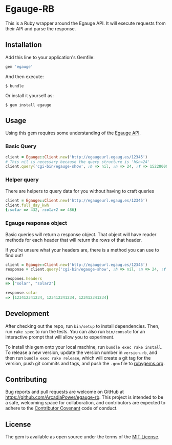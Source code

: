 # Egauge-RB

This is a Ruby wrapper around the Egauge API. It will execute requests from their API and parse the response.

## Installation

Add this line to your application's Gemfile:

```ruby
gem 'egauge'
```

And then execute:

    $ bundle

Or install it yourself as:

    $ gem install egauge

## Usage
Using this gem requires some understanding of the [Egauge API](https://www.egauge.net/docs/egauge-xml-api.pdf).

### Basic Query



```ruby
client = Egauge::Client.new('http://egaugeurl.egaug.es/12345')
# This nil is necessary because the query structure is 'h&n=24'
client.query('cgi-bin/egauge-show', :h => nil, :n => 24, :f => 1522800000)
```
### Helper query
There are helpers to query data for you without having to craft queries

```ruby
client = Egauge::Client.new('http://egaugeurl.egaug.es/12345')
client.full_day_kwh
{:solar => 432, :solar2 => 486}
```

### Egauge response object
Basic queries will return a response object. That object will have reader methods for each header that will return the rows of that header.

If you're unsure what your headers are, there is a method you can use to find out!

```ruby
client = Egauge::Client.new('http://egaugeurl.egaug.es/12345')
response = client.query('cgi-bin/egauge-show', :h => nil, :n => 24, :f => 1522800000)

respones.headers
=> ["solar", "solar2"]

response.solar
=> [123412341234, 123412341234, 123412341234]

```

## Development

After checking out the repo, run `bin/setup` to install dependencies. Then, run `rake spec` to run the tests. You can also run `bin/console` for an interactive prompt that will allow you to experiment.

To install this gem onto your local machine, run `bundle exec rake install`. To release a new version, update the version number in `version.rb`, and then run `bundle exec rake release`, which will create a git tag for the version, push git commits and tags, and push the `.gem` file to [rubygems.org](https://rubygems.org).

## Contributing

Bug reports and pull requests are welcome on GitHub at https://github.com/ArcadiaPower/egauge-rb. This project is intended to be a safe, welcoming space for collaboration, and contributors are expected to adhere to the [Contributor Covenant](http://contributor-covenant.org) code of conduct.

## License

The gem is available as open source under the terms of the [MIT License](https://opensource.org/licenses/MIT).
